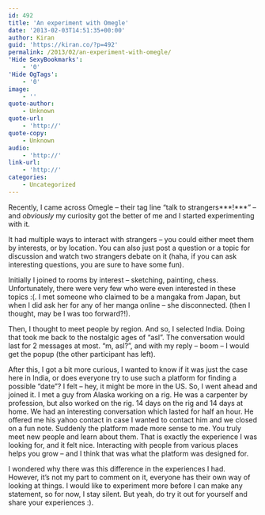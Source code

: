 ```yaml
---
id: 492
title: 'An experiment with Omegle'
date: '2013-02-03T14:51:35+00:00'
author: Kiran
guid: 'https://kiran.co/?p=492'
permalink: /2013/02/an-experiment-with-omegle/
'Hide SexyBookmarks':
    - '0'
'Hide OgTags':
    - '0'
image:
    - ''
quote-author:
    - Unknown
quote-url:
    - 'http://'
quote-copy:
    - Unknown
audio:
    - 'http://'
link-url:
    - 'http://'
categories:
    - Uncategorized
---
```


Recently, I came across Omegle – their tag line “talk to strangers***!***” – and *obviously* my curiosity got the better of me and I started experimenting with it.

It had multiple ways to interact with strangers – you could either meet them by interests, or by location. You can also just post a question or a topic for discussion and watch two strangers debate on it (haha, if you can ask interesting questions, you are sure to have some fun).

Initially I joined to rooms by interest – sketching, painting, chess. Unfortunately, there were very few who were even interested in these topics :(. I met someone who claimed to be a mangaka from Japan, but when I did ask her for any of her manga online – she disconnected. (then I thought, may be I was too forward?!).

Then, I thought to meet people by region. And so, I selected India. Doing that took me back to the nostalgic ages of “asl”. The conversation would last for 2 messages at most. “m, asl?”, and with my reply – boom – I would get the popup (the other participant has left).

After this, I got a bit more curious, I wanted to know if it was just the case here in India, or does everyone try to use such a platform for finding a possible “date”? I felt – hey, it might be more in the US. So, I went ahead and joined it. I met a guy from Alaska working on a rig. He was a carpenter by profession, but also worked on the rig. 14 days on the rig and 14 days at home. We had an interesting conversation which lasted for half an hour. He offered me his yahoo contact in case I wanted to contact him and we closed on a fun note. Suddenly the platform made more sense to me. You truly meet new people and learn about them. That is exactly the experience I was looking for, and it felt nice. Interacting with people from various places helps you grow – and I think that was what the platform was designed for.

I wondered why there was this difference in the experiences I had. However, it’s not my part to comment on it, everyone has their own way of looking at things. I would like to experiment more before I can make any statement, so for now, I stay silent. But yeah, do try it out for yourself and share your experiences :).
